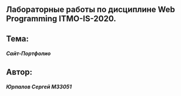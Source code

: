 ## Лабораторные работы по дисциплине Web Programming ITMO-IS-2020. 

## Тема:
<h5>Сайт-Портфолио</h5>

## Aвтор:
<h5>Юрпалов Сергей М33051</h5>
